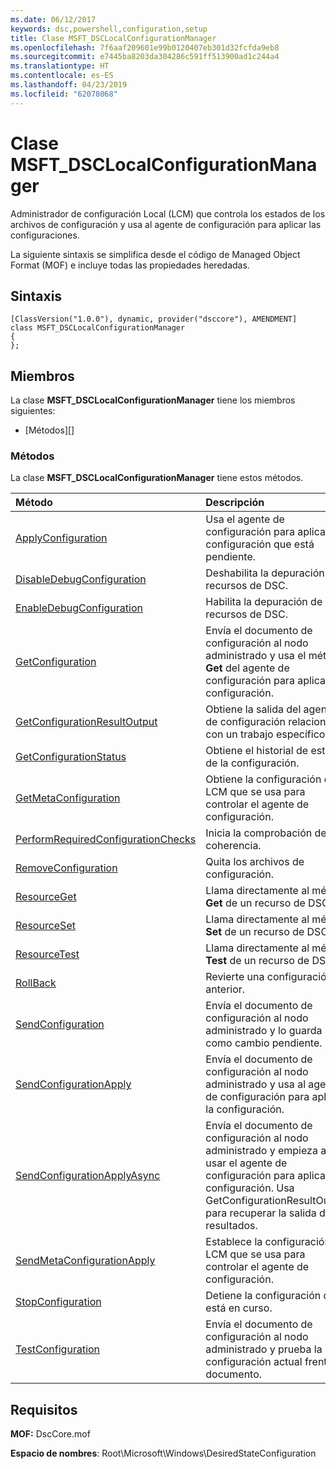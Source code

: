 ```yaml
---
ms.date: 06/12/2017
keywords: dsc,powershell,configuration,setup
title: Clase MSFT_DSCLocalConfigurationManager
ms.openlocfilehash: 7f6aaf209601e99b0120407eb301d32fcfda9eb8
ms.sourcegitcommit: e7445ba8203da304286c591ff513900ad1c244a4
ms.translationtype: HT
ms.contentlocale: es-ES
ms.lasthandoff: 04/23/2019
ms.locfileid: "62078068"
---
```

# <a name="msftdsclocalconfigurationmanager-class"></a>Clase MSFT_DSCLocalConfigurationManager

Administrador de configuración Local (LCM) que controla los estados de los archivos de configuración y usa al agente de configuración para aplicar las configuraciones.

La siguiente sintaxis se simplifica desde el código de Managed Object Format (MOF) e incluye todas las propiedades heredadas.

## <a name="syntax"></a>Sintaxis

```
[ClassVersion("1.0.0"), dynamic, provider("dsccore"), AMENDMENT]
class MSFT_DSCLocalConfigurationManager
{
};
```

## <a name="members"></a>Miembros

La clase **MSFT_DSCLocalConfigurationManager** tiene los miembros siguientes:

- [Métodos][]

### <a name="methods"></a>Métodos

La clase **MSFT_DSCLocalConfigurationManager** tiene estos métodos.

|Método |Descripción |
|:--- |:---|
| [ApplyConfiguration](msft-dsclocalconfigurationmanager-applyconfiguration.md)| Usa el agente de configuración para aplicar la configuración que está pendiente.|
| [DisableDebugConfiguration](msft-dsclocalconfigurationmanager-disabledebugconfiguration.md)| Deshabilita la depuración de recursos de DSC.|
| [EnableDebugConfiguration](msft-dsclocalconfigurationmanager-enabledebugconfiguration.md)| Habilita la depuración de recursos de DSC.|
| [GetConfiguration](msft-dsclocalconfigurationmanager-getconfiguration.md)| Envía el documento de configuración al nodo administrado y usa el método **Get** del agente de configuración para aplicar la configuración.|
| [GetConfigurationResultOutput](msft-dsclocalconfigurationmanager-getconfigurationresultoutput.md)| Obtiene la salida del agente de configuración relacionada con un trabajo específico.|
| [GetConfigurationStatus](msft-dsclocalconfigurationmanager-getconfigurationstatus.md)| Obtiene el historial de estado de la configuración.|
| [GetMetaConfiguration](msft-dsclocalconfigurationmanager-getmetaconfiguration.md)| Obtiene la configuración del LCM que se usa para controlar el agente de configuración.|
| [PerformRequiredConfigurationChecks](msft-dsclocalconfigurationmanager-performrequiredconfigurationchecks.md)| Inicia la comprobación de coherencia.|
| [RemoveConfiguration](msft-dsclocalconfigurationmanager-removeconfiguration.md)| Quita los archivos de configuración.|
| [ResourceGet](msft-dsclocalconfigurationmanager-resourceget.md)| Llama directamente al método **Get** de un recurso de DSC.|
| [ResourceSet](msft-dsclocalconfigurationmanager-resourceset.md)| Llama directamente al método **Set** de un recurso de DSC.|
| [ResourceTest](msft-dsclocalconfigurationmanager-resourcetest.md)| Llama directamente al método **Test** de un recurso de DSC.|
| [RollBack](msft-dsclocalconfigurationmanager-rollback.md)| Revierte una configuración anterior.|
| [SendConfiguration](msft-dsclocalconfigurationmanager-sendconfiguration.md)| Envía el documento de configuración al nodo administrado y lo guarda como cambio pendiente.|
| [SendConfigurationApply](msft-dsclocalconfigurationmanager-sendconfigurationapply.md)| Envía el documento de configuración al nodo administrado y usa al agente de configuración para aplicar la configuración.|
| [SendConfigurationApplyAsync](msft-dsclocalconfigurationmanager-sendconfigurationapplyasync.md)| Envía el documento de configuración al nodo administrado y empieza a usar el agente de configuración para aplicar la configuración. Usa GetConfigurationResultOutput para recuperar la salida de resultados.|
| [SendMetaConfigurationApply](msft-dsclocalconfigurationmanager-sendmetaconfigurationapply.md)| Establece la configuración del LCM que se usa para controlar el agente de configuración.|
| [StopConfiguration](msft-dsclocalconfigurationmanager-stopconfiguration.md)| Detiene la configuración que está en curso.|
| [TestConfiguration](msft-dsclocalconfigurationmanager-testconfiguration.md)| Envía el documento de configuración al nodo administrado y prueba la configuración actual frente al documento.|

## <a name="requirements"></a>Requisitos

**MOF:** DscCore.mof

**Espacio de nombres**: Root\Microsoft\Windows\DesiredStateConfiguration